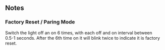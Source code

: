 <!-- Notes BEGIN: You can edit here. Add "## Notes" headline if not already present. -->
## Notes


### Factory Reset / Paring Mode
Switch the light off an on 6 times, with each off and on interval between 0.5-1 seconds.
After the 6th time on it will blink twice to indicate it is factory reset.
<!-- Notes END: Do not edit below this line -->
